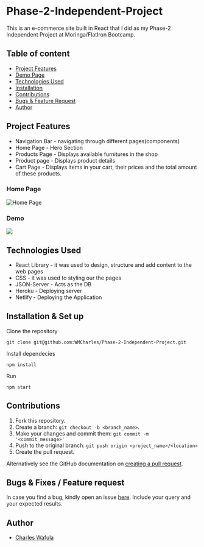 # Phase-2-Independent-Project

This is an e-commerce site built in React that I did as my Phase-2 Independent Project at Moringa/FlatIron Bootcamp. 

## Table of content

+ [Project Features](#project-features)
+ [Demo Page](#home-page)
+ [Technologies Used](#technologies-used)
+ [Installation](#installation--set-up)
+ [Contributions](#contributions)
+ [Bugs & Feature Request](#bugs--fixes--feature-request)
+ [Author](#author)

## Project Features

* Navigation Bar - navigating through different pages(components)
* Home Page - Hero Section
* Products Page - Displays available furnitures in the shop
* Product page - Displays product details
* Cart Page - Displays items in your cart, their prices and the total amount of these products.

### Home Page

![Home Page](https://github.com/WMCharles/Phase-2-Independent-Project/blob/main/funiture.png)
### Demo

![](https://github.com/WMCharles/Phase-2-Independent-Project/blob/main/InShot_20221007_164317342.gif)


## Technologies Used

* React Library - it was used to design, structure and add content to the web pages
* CSS - it was used to styling our the pages
* JSON-Server - Acts as the DB
* Heroku - Deploying server
* Netlify - Deploying the Application

## Installation & Set up

Clone the repository
```
git clone git@github.com:WMCharles/Phase-2-Independent-Project.git
```

Install dependecies

```
npm install
```
Run
```
npm start
````
## Contributions

1. Fork this repository.
2. Create a branch: `git checkout -b <branch_name>`.
3. Make your changes and commit them: `git commit -m '<commit_message>'`
4. Push to the original branch: `git push origin <project_name>/<location>`
5. Create the pull request.

Alternatively see the GitHub documentation on [creating a pull request](https://help.github.com/en/github/collaborating-with-issues-and-pull-requests/creating-a-pull-request).

## Bugs & Fixes / Feature request

In case you find a bug, kindly open an issue [here](https://https://github.com/WMCharles/Auction-Site/issues/new). Include your query and your expected results.

## Author

+ [Charles Wafula](https://github.com/WMCharles)
